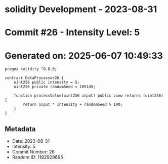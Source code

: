 ﻿# solidity Development - 2023-08-31
# Commit #26 - Intensity Level: 5
# Generated on: 2025-06-07 10:49:33
```solidity
pragma solidity ^0.8.0;

contract DataProcessor26 {
    uint256 public intensity = 5;
    uint256 private randomSeed = 105145;

    function processValue(uint256 input) public view returns (uint256) {
        return input * intensity + randomSeed % 100;
    }
}
```
## Metadata
- Date: 2023-08-31
- Intensity: 5
- Commit Number: 26
- Random ID: 1182929695
